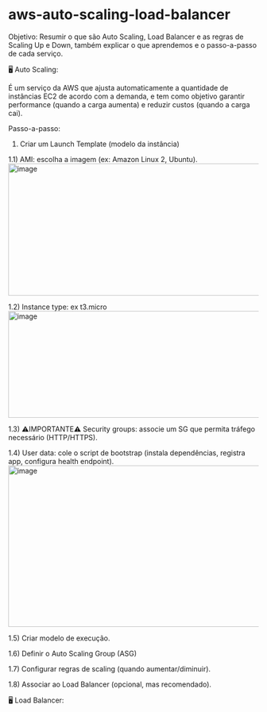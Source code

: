 # aws-auto-scaling-load-balancer

Objetivo: Resumir o que são Auto Scaling, Load Balancer e as regras de Scaling Up e Down, também explicar o que aprendemos e o passo-a-passo de cada serviço.

🖥️ Auto Scaling:

É um serviço da AWS que ajusta automaticamente a quantidade de instâncias EC2 de acordo com a demanda, e tem como objetivo garantir performance (quando a carga aumenta) e reduzir custos (quando a carga cai).

Passo-a-passo:

1) Criar um Launch Template (modelo da instância)

1.1) AMI: escolha a imagem (ex: Amazon Linux 2, Ubuntu).
<img width="833" height="266" alt="image" src="https://github.com/user-attachments/assets/1424577d-72b9-45ca-9867-1af415db14a5" />

1.2) Instance type: ex t3.micro
<img width="1234" height="215" alt="image" src="https://github.com/user-attachments/assets/d0a21e87-c756-475f-8b31-80621427e6f5" />

1.3) ⚠️IMPORTANTE⚠️ Security groups: associe um SG que permita tráfego necessário (HTTP/HTTPS).

1.4) User data: cole o script de bootstrap (instala dependências, registra app, configura health endpoint).
<img width="796" height="325" alt="image" src="https://github.com/user-attachments/assets/4e83679e-b41f-4607-a9e1-f0741744aade" />

1.5) Criar modelo de execução.

1.6) Definir o Auto Scaling Group (ASG)

1.7) Configurar regras de scaling (quando aumentar/diminuir).

1.8) Associar ao Load Balancer (opcional, mas recomendado).

🖥️ Load Balancer:








